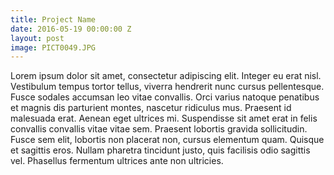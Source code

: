```yaml
---
title: Project Name
date: 2016-05-19 00:00:00 Z
layout: post
image: PICT0049.JPG
---
```


Lorem ipsum dolor sit amet, consectetur adipiscing elit. Integer eu erat nisl. Vestibulum tempus tortor tellus, viverra hendrerit nunc cursus pellentesque. Fusce sodales accumsan leo vitae convallis. Orci varius natoque penatibus et magnis dis parturient montes, nascetur ridiculus mus. Praesent id malesuada erat. Aenean eget ultrices mi. Suspendisse sit amet erat in felis convallis convallis vitae vitae sem. Praesent lobortis gravida sollicitudin. Fusce sem elit, lobortis non placerat non, cursus elementum quam. Quisque et sagittis eros. Nullam pharetra tincidunt justo, quis facilisis odio sagittis vel. Phasellus fermentum ultrices ante non ultricies.